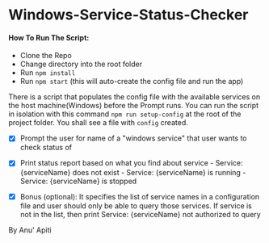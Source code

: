 # Windows-Service-Status-Checker

#### How To Run The Script:

- Clone the Repo
- Change directory into the root folder
- Run `npm install` 
- Run `npm start` (this will  auto-create the config file and run the app)

There is a script that populates the config file with the available services on the host machine(Windows) before the Prompt runs.
You can run the script in isolation with this command `npm run setup-config` at the root of the project folder. You shall see a file with `config` created.


- [x] Prompt the user for name of a "windows service" that user wants to check status of
- [x] Print status report based on what you find about service
        - Service: {serviceName} does not exist
        - Service: {serviceName} is running
        - Service: {serviceName} is stopped
- [x] Bonus (optional): It specifies the list of service names in a configuration file and user should only be able to query those services. If service is not in the list, then print Service: {serviceName} not authorized to query




By Anu' Apiti
